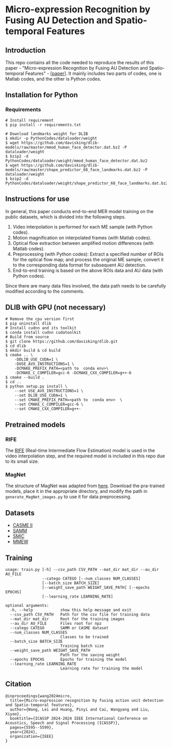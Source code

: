 # Micro-expression Recognition by Fusing AU Detection and Spatio-temporal Features

## Introduction

This repo contains all the code needed to reproduce the results of this paper - "Micro-expression Recognition by Fusing AU Detection and Spatio-temporal Features" - [[paper]](https://ieeexplore.ieee.org/abstract/document/10446702). It mainly includes two parts of codes, one is Matlab codes, and the other is Python codes.

## Installation for Python

### Requirements

```command
# Install requirement
$ pip install -r requirements.txt

# Download landmarks weight for DLIB
$ mkdir -p PythonCodes/dataloader/weight
$ wget https://github.com/davisking/dlib-models/raw/master/mmod_human_face_detector.dat.bz2 -P dataloader/weight
$ bzip2 -d PythonCodes/dataloader/weight/mmod_human_face_detector.dat.bz2
$ wget https://github.com/davisking/dlib-models/raw/master/shape_predictor_68_face_landmarks.dat.bz2 -P dataloader/weight
$ bzip2 -d PythonCodes/dataloader/weight/shape_predictor_68_face_landmarks.dat.bz2
```

## Instructions for use

In general, this paper conducts end-to-end MER model training on the public datasets, which is divided into the following steps.

1. Video interpolation is performed for each ME sample (with Python codes).
2. Motion magnification on interpolated frames (with Matlab codes).
3. Optical flow extraction between amplified motion differences (with Matlab codes).
4. Preprocessing (with Python codes): Extract a specified number of ROIs for the optical flow map; and process the original ME sample, convert it to the corresponding data format for subsequent AU detection.
5. End-to-end training is based on the above ROIs data and AU data (with Python codes).

Since there are many data files involved, the data path needs to be carefully modified according to the comments.

## DLIB with GPU (not necessary)

```shell
# Remove the cpu version first
$ pip uninstall dlib
# Install cudnn and its toolkit
$ conda install cudnn cudatoolkit
# Build from source
$ git clone https://github.com/davisking/dlib.git
$ cd dlib
$ mkdir build & cd build
$ cmake .. \
    -DDLIB_USE_CUDA=1 \
    -DUSE_AVX_INSTRUCTIONS=1 \
    -DCMAKE_PREFIX_PATH=<path to  conda env>\
    -DCMAKE_C_COMPILER=gcc-6 -DCMAKE_CXX_COMPILER=g++-6
$ cmake --build .
$ cd ..
$ python setup.py install \
    --set USE_AVX_INSTRUCTIONS=1 \
    --set DLIB_USE_CUDA=1 \
    --set CMAKE_PREFIX_PATH=<path to  conda env>  \
    --set CMAKE_C_COMPILER=gcc-6 \
    --set CMAKE_CXX_COMPILER=g++-
```

## Pretrained models

### RIFE

The [RIFE](https://github.com/hzwer/ECCV2022-RIFE) (Real-time Intermediate Flow Estimation) model is used in the video interpolation step, and the required model is included in this repo due to its small size.

### MagNet

The structure of MagNet was adapted from [here](https://github.com/ZhengPeng7/motion_magnification_learning-based). Download the pra-trained models, place it in the appropriate directory, and modify the path in `generate_MagNet_images.py` to use it for data preprocessing.

## Datasets

- [CASME II](http://fu.psych.ac.cn/CASME/casme2-en.php)
- [SAMM](https://personalpages.manchester.ac.uk/staff/adrian.davison/SAMM.html)
- [SMIC](https://www.oulu.fi/cmvs/node/41319)
- [MMEW](https://github.com/benxianyeteam/MMEW-Dataset)

## Training

```
usage: train.py [-h] --csv_path CSV_PATH --mat_dir mat_dir --au_dir AU_FILE
                --catego CATEGO [--num_classes NUM_CLASSES]
                [--batch_size BATCH_SIZE]
                [--weight_save_path WEIGHT_SAVE_PATH] [--epochs EPOCHS]
                [--learning_rate LEARNING_RATE]

optional arguments:
  -h, --help            show this help message and exit
  --csv_path CSV_PATH   Path for the csv file for training data
  --mat_dir mat_dir		Root for the training images
  --au_dir AU_FILE   	Files root for npz
  --catego CATEGO       SAMM or CASME dataset
  --num_classes NUM_CLASSES
                        Classes to be trained
  --batch_size BATCH_SIZE
                        Training batch size
  --weight_save_path WEIGHT_SAVE_PATH
                        Path for the saving weight
  --epochs EPOCHS       Epochs for training the model
  --learning_rate LEARNING_RATE
                        Learning rate for training the model
```

## Citation

```
@inproceedings{wang2024micro,
  title={Micro-expression recognition by fusing action unit detection and Spatio-temporal features},
  author={Wang, Lei and Huang, Pinyi and Cai, Wangyang and Liu, Xiyao},
  booktitle={ICASSP 2024-2024 IEEE International Conference on Acoustics, Speech and Signal Processing (ICASSP)},
  pages={5595--5599},
  year={2024},
  organization={IEEE}
}
```
